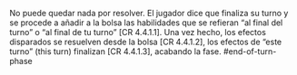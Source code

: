 No puede quedar nada por resolver. El jugador dice que finaliza su turno y se procede a añadir a la bolsa las habilidades que se refieran “al final del turno” o “al final de tu turno” [CR 4.4.1.1]. Una vez hecho, los efectos disparados se resuelven desde la bolsa [CR 4.4.1.2], los efectos de “este turno” (this turn) finalizan [CR 4.4.1.3], acabando la fase.
#end-of-turn-phase 